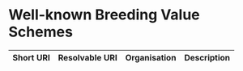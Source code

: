 # Well-known Breeding Value Schemes

| Short URI | Resolvable URI | Organisation | Description |
| --- | --- | --- | --- |
